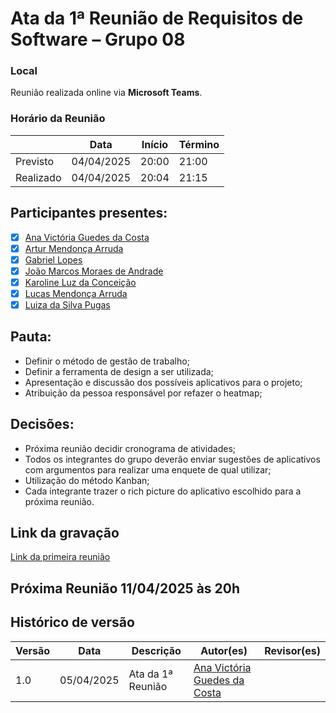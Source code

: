 # Ata da 1ª Reunião de Requisitos de Software – Grupo 08

### Local
Reunião realizada online via **Microsoft Teams**.

### Horário da Reunião

|          | Data       | Início| Término |
|----------|------------|-------|---------|
| Previsto | 04/04/2025 | 20:00 | 21:00   |
| Realizado| 04/04/2025 | 20:04 | 21:15   |

## Participantes presentes:
- [x] [Ana Victória Guedes da Costa](https://github.com/navicg)
- [x] [Artur Mendonça Arruda](https://github.com/ArtyMend07)
- [x] [Gabriel Lopes](https://github.com/BrzGab)
- [x] [João Marcos Moraes de Andrade](https://github.com/JJOAOMARCOSS)
- [x] [Karoline Luz da Conceição](https://github.com/KarolineLuz)
- [x] [Lucas Mendonça Arruda](https://github.com/lucasarruda9)
- [x] [Luiza da Silva Pugas](https://github.com/Luizaxx)

## Pauta:
* Definir o método de gestão de trabalho;
* Definir a ferramenta de design a ser utilizada;
* Apresentação e discussão dos possíveis aplicativos para o projeto;
* Atribuição da pessoa responsável por refazer o heatmap;


## Decisões:
* Próxima reunião decidir cronograma de atividades;
* Todos os integrantes do grupo deverão enviar sugestões de aplicativos com argumentos para realizar uma enquete de qual utilizar;
* Utilização do método Kanban;
* Cada integrante trazer o rich picture do aplicativo escolhido para a próxima reunião.

## Link da gravação
[Link da primeira reunião](https://youtu.be/rED9X0GtnBk)
## Próxima Reunião 11/04/2025 às 20h

## Histórico de versão
Versão  | Data | Descrição | Autor(es) | Revisor(es)
-------- | ------ | ------ | ---------- | ----------
1.0 | 05/04/2025 | Ata da 1ª Reunião  | [Ana Victória Guedes da Costa](https://github.com/navicg) | 


